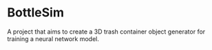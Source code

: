 # BottleSim
A project that aims to create a 3D trash container object generator for training a neural network model.
